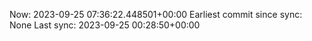 Now: 2023-09-25 07:36:22.448501+00:00 Earliest commit since sync: None Last sync: 2023-09-25 00:28:50+00:00
